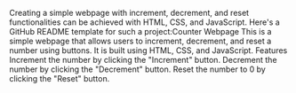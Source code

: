 Creating a simple webpage with increment, decrement, and reset functionalities can be achieved with HTML, CSS, and JavaScript. 
Here's a GitHub README template for such a project:Counter Webpage
This is a simple webpage that allows users to increment, decrement, and reset a number using buttons. 
It is built using HTML, CSS, and JavaScript.
Features Increment the number by clicking the "Increment" button.
Decrement the number by clicking the "Decrement" button.
Reset the number to 0 by clicking the "Reset" button.
